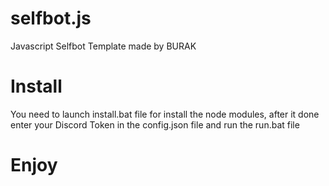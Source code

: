 # selfbot.js
Javascript Selfbot Template made by BURAK

# Install
You need to launch install.bat file for install the node modules, after it done enter your Discord Token in the config.json file and run the run.bat file

# Enjoy

